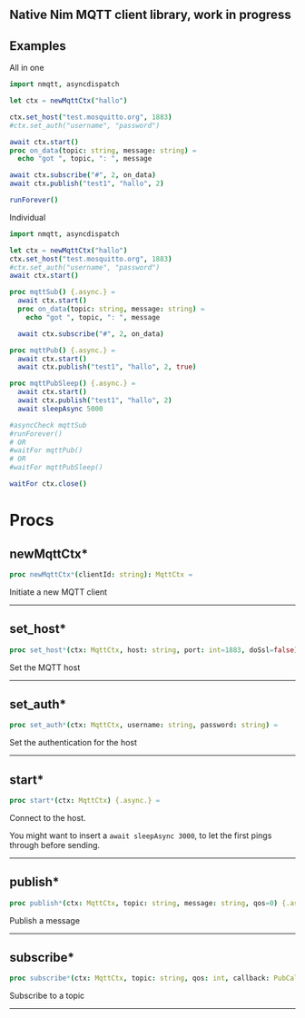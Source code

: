 ## Native Nim MQTT client library, work in progress

## Examples

All in one
```nim
import nmqtt, asyncdispatch

let ctx = newMqttCtx("hallo")

ctx.set_host("test.mosquitto.org", 1883)
#ctx.set_auth("username", "password")

await ctx.start()
proc on_data(topic: string, message: string) =
  echo "got ", topic, ": ", message

await ctx.subscribe("#", 2, on_data)
await ctx.publish("test1", "hallo", 2)

runForever()
```

Individual
```nim
import nmqtt, asyncdispatch

let ctx = newMqttCtx("hallo")
ctx.set_host("test.mosquitto.org", 1883)
#ctx.set_auth("username", "password")
await ctx.start()

proc mqttSub() {.async.} =
  await ctx.start()
  proc on_data(topic: string, message: string) =
    echo "got ", topic, ": ", message

  await ctx.subscribe("#", 2, on_data)

proc mqttPub() {.async.} =
  await ctx.start()
  await ctx.publish("test1", "hallo", 2, true)

proc mqttPubSleep() {.async.} =
  await ctx.start()
  await ctx.publish("test1", "hallo", 2)
  await sleepAsync 5000

#asyncCheck mqttSub
#runForever()
# OR
#waitFor mqttPub()
# OR
#waitFor mqttPubSleep()

waitFor ctx.close()
```


# Procs

## newMqttCtx*

```nim
proc newMqttCtx*(clientId: string): MqttCtx =
```

Initiate a new MQTT client


____

## set_host*

```nim
proc set_host*(ctx: MqttCtx, host: string, port: int=1883, doSsl=false) =
```

Set the MQTT host


____

## set_auth*

```nim
proc set_auth*(ctx: MqttCtx, username: string, password: string) =
```

Set the authentication for the host


____

## start*

```nim
proc start*(ctx: MqttCtx) {.async.} =
```

Connect to the host.

 You might want to insert a `await sleepAsync 3000`, to let the first pings through before sending.


____

## publish*

```nim
proc publish*(ctx: MqttCtx, topic: string, message: string, qos=0) {.async.} =
```

Publish a message


____

## subscribe*

```nim
proc subscribe*(ctx: MqttCtx, topic: string, qos: int, callback: PubCallback) {.async.} =
```

Subscribe to a topic


____

